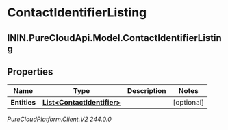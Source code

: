 # ContactIdentifierListing

## ININ.PureCloudApi.Model.ContactIdentifierListing

## Properties

|Name | Type | Description | Notes|
|------------ | ------------- | ------------- | -------------|
| **Entities** | [**List&lt;ContactIdentifier&gt;**](ContactIdentifier) |  | [optional] |



_PureCloudPlatform.Client.V2 244.0.0_
